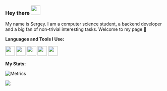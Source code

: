 ### Hey there <img src="https://media.giphy.com/media/j2l2crFmnSNvyxl6lg/giphy.gif" width="30"/> 

My name is Sergey. I am a computer science student, a backend developer and a big fan of non-trivial interesting tasks. Welcome to my page 🙂

**Languages and Tools I Use:**

<code><img height="30" src="https://cdn.worldvectorlogo.com/logos/python-5.svg"></code>
<code><img height="30" src="https://cdn.worldvectorlogo.com/logos/django.svg"></code>
<code><img height="30" src="https://cdn.worldvectorlogo.com/logos/postgresql.svg"></code>
<code><img height="30" src="https://cdn.worldvectorlogo.com/logos/java-4.svg"></code>
<code><img height="30" src="https://cdn.worldvectorlogo.com/logos/git-icon.svg"></code>

**My Stats:**

<!--![Metrics](https://metrics.lecoq.io/agakas?template=terminal&languages=1&base=header%2C%20activity%2C%20community%2C%20repositories%2C%20metadata&base.indepth=false&base.hireable=false&languages=false&languages.limit=8&languages.threshold=0%25&languages.other=false&languages.colors=github&languages.sections=most-used&languages.indepth=false&languages.analysis.timeout=15&languages.categories=markup%2C%20programming&languages.recent.categories=markup%2C%20programming&languages.recent.load=300&languages.recent.days=14&config.timezone=Europe%2FMoscow)-->

![Metrics](https://metrics.lecoq.io/agakas?template=classic&base.header=0&base.activity=0&base.community=0&base.repositories=0&base.metadata=0&isocalendar=1&base=header%2C%20activity%2C%20community%2C%20repositories%2C%20metadata&base.indepth=false&base.hireable=false&isocalendar=false&isocalendar.duration=full-year&config.timezone=Europe%2FMoscow)


![](https://komarev.com/ghpvc/?username=agakas)
